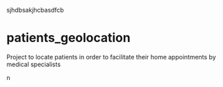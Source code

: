 
sjhdbsakjhcbasdfcb
# patients_geolocation
Project to locate patients in order to facilitate their home appointments by medical specialists

n